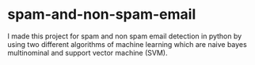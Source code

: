 # spam-and-non-spam-email
I made this project for spam and non spam email detection in python by using two different algorithms of machine learning which are naive bayes multinominal and support vector machine (SVM).
